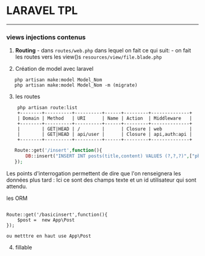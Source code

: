 # LARAVEL TPL
---

### views injections contenus
 1.  **Routing**
    -  dans `routes/web.php` dans lequel on fait ce qui suit:
    -  on fait les routes vers les view()s `resources/view/file.blade.php` 
    
 2. Création de model avec laravel
 ~~~
    php artisan make:model Model_Nom
    php artisan make:model Model_Nom -m (migrate)
 ~~~

3. les routes
~~~shell
    php artisan route:list  
    +--------+----------+----------+------+---------+--------------+
    | Domain | Method   | URI      | Name | Action  | Middleware   |
    +--------+----------+----------+------+---------+--------------+
    |        | GET|HEAD | /        |      | Closure | web          |
    |        | GET|HEAD | api/user |      | Closure | api,auth:api |
    +--------+----------+----------+------+---------+--------------+

~~~
~~~php
   Route::get('/insert',function(){
       DB::insert("INSERT INT posts(title,content) VALUES (?,?,?)",["php avec laravel", "Laravel est plutôt facile",1]);
   });
~~~

Les points d'interrogation permettent de dire que l'on renseignera les données plus tard :  Ici ce sont des champs texte et un id utilisateur qui sont attendu.

les ORM 
~~~
    
Route::get('/basicinsert',function(){
    $post =  new App\Post
});

ou metttre en haut use App\Post
~~~

4. fillable